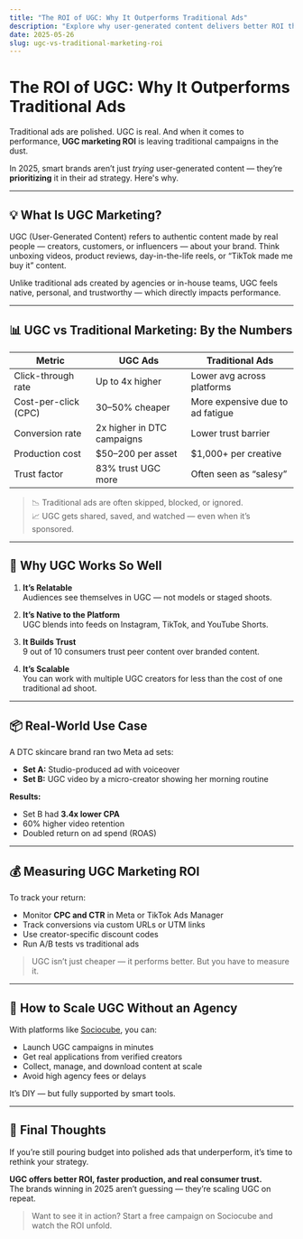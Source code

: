 ```yaml
---
title: "The ROI of UGC: Why It Outperforms Traditional Ads"
description: "Explore why user-generated content delivers better ROI than traditional ads. Discover performance stats, real examples, and why UGC marketing is the smarter choice in 2025."
date: 2025-05-26
slug: ugc-vs-traditional-marketing-roi
---
```


# The ROI of UGC: Why It Outperforms Traditional Ads

Traditional ads are polished. UGC is real. And when it comes to performance, **UGC marketing ROI** is leaving traditional campaigns in the dust.

In 2025, smart brands aren’t just *trying* user-generated content — they’re **prioritizing** it in their ad strategy. Here's why.

---

## 💡 What Is UGC Marketing?

UGC (User-Generated Content) refers to authentic content made by real people — creators, customers, or influencers — about your brand. Think unboxing videos, product reviews, day-in-the-life reels, or “TikTok made me buy it” content.

Unlike traditional ads created by agencies or in-house teams, UGC feels native, personal, and trustworthy — which directly impacts performance.

---

## 📊 UGC vs Traditional Marketing: By the Numbers

| Metric                  | UGC Ads                    | Traditional Ads           |
|-------------------------|----------------------------|---------------------------|
| Click-through rate      | Up to 4x higher            | Lower avg across platforms |
| Cost-per-click (CPC)    | 30–50% cheaper             | More expensive due to ad fatigue |
| Conversion rate         | 2x higher in DTC campaigns | Lower trust barrier       |
| Production cost         | $50–200 per asset          | $1,000+ per creative       |
| Trust factor            | 83% trust UGC more         | Often seen as “salesy”     |

> 📉 Traditional ads are often skipped, blocked, or ignored.  
> 📈 UGC gets shared, saved, and watched — even when it’s sponsored.

---

## 🧠 Why UGC Works So Well

1. **It’s Relatable**  
   Audiences see themselves in UGC — not models or staged shoots.

2. **It’s Native to the Platform**  
   UGC blends into feeds on Instagram, TikTok, and YouTube Shorts.

3. **It Builds Trust**  
   9 out of 10 consumers trust peer content over branded content.

4. **It’s Scalable**  
   You can work with multiple UGC creators for less than the cost of one traditional ad shoot.

---

## 📦 Real-World Use Case

A DTC skincare brand ran two Meta ad sets:

- **Set A:** Studio-produced ad with voiceover
- **Set B:** UGC video by a micro-creator showing her morning routine

**Results:**
- Set B had **3.4x lower CPA**
- 60% higher video retention
- Doubled return on ad spend (ROAS)

---

## 💰 Measuring UGC Marketing ROI

To track your return:
- Monitor **CPC and CTR** in Meta or TikTok Ads Manager
- Track conversions via custom URLs or UTM links
- Use creator-specific discount codes
- Run A/B tests vs traditional ads

> UGC isn’t just cheaper — it performs better. But you have to measure it.

---

## 🚀 How to Scale UGC Without an Agency

With platforms like [Sociocube](https://sociocube.com), you can:
- Launch UGC campaigns in minutes
- Get real applications from verified creators
- Collect, manage, and download content at scale
- Avoid high agency fees or delays

It’s DIY — but fully supported by smart tools.

---

## 🏁 Final Thoughts

If you’re still pouring budget into polished ads that underperform, it’s time to rethink your strategy.

**UGC offers better ROI, faster production, and real consumer trust.**  
The brands winning in 2025 aren’t guessing — they’re scaling UGC on repeat.

> Want to see it in action? Start a free campaign on Sociocube and watch the ROI unfold.
